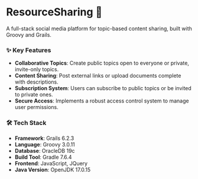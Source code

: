 # ResourceSharing 🚀

A full-stack social media platform for topic-based content sharing, built with Groovy and Grails.

### ✨ Key Features

* **Collaborative Topics**: Create public topics open to everyone or private, invite-only topics.
* **Content Sharing**: Post external links or upload documents complete with descriptions.
* **Subscription System**: Users can subscribe to public topics or be invited to private ones.
* **Secure Access**: Implements a robust access control system to manage user permissions.

### 🛠️ Tech Stack

- **Framework**: Grails 6.2.3
- **Language**: Groovy 3.0.11
- **Database**: OracleDB 19c
- **Build Tool**: Gradle 7.6.4
- **Frontend**: JavaScript, JQuery
- **Java Version**: OpenJDK 17.0.15
